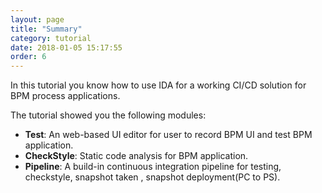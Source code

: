 ```yaml
---
layout: page
title: "Summary"
category: tutorial
date: 2018-01-05 15:17:55
order: 6
---
```


In this tutorial you know how to use IDA for a working CI/CD solution for BPM process applications.

The tutorial showed you the following modules:

* **Test**: An web-based UI editor for user to record BPM UI and test BPM application.
* **CheckStyle**: Static code analysis for BPM application.
* **Pipeline**: A build-in continuous integration pipeline for testing, checkstyle, snapshot taken , snapshot deployment(PC to PS).


